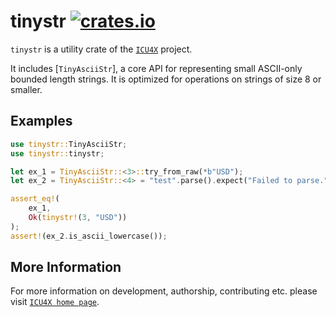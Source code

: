 # tinystr [![crates.io](https://img.shields.io/crates/v/tinystr)](https://crates.io/crates/tinystr)

`tinystr` is a utility crate of the [`ICU4X`] project.

It includes [`TinyAsciiStr`], a core API for representing small ASCII-only bounded length strings.
It is optimized for operations on strings of size 8 or smaller.

## Examples

```rust
use tinystr::TinyAsciiStr;
use tinystr::tinystr;

let ex_1 = TinyAsciiStr::<3>::try_from_raw(*b"USD");
let ex_2 = TinyAsciiStr::<4> = "test".parse().expect("Failed to parse.");

assert_eq!(
    ex_1,
    Ok(tinystr!(3, "USD"))
);
assert!(ex_2.is_ascii_lowercase());
```

[`ICU4X`]: ../icu/index.html

## More Information

For more information on development, authorship, contributing etc. please visit [`ICU4X home page`](https://github.com/unicode-org/icu4x).
